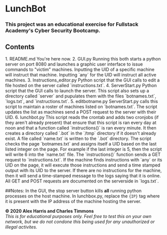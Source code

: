 # LunchBot

<h3>This project was an educational exercise for Fullstack Academy's Cyber Security Bootcamp.</h3>

<h2>Contents</h2>
1. README.md
    You're here now.
2. GUI.py
    Running this both starts a python server on port 8080 and launches a graphic user interface to issue commands to "victim" machines.  Inputting the UID of a specific machine will instruct that machine.  Inputting `any` for the UID will instruct all active machines.
3. Instructions_editor.py
    Python script that the GUI calls to edit a file hosted on the server called `instructions.txt`.
4. ServerStart.py
    Python script that the GUI calls to launch the server.  This script also sets up a directory called `server` and pupulates them with the files `botnames.txt`, `logs.txt`, and `instructions.txt`.
5. editbotname.py
    ServerStart.py calls this script to maintain a roster of machines listed on `botnames.txt`.  The script updates the list as machines send a POST request to the server with their UID.
6. lunchbot.py
    This script reads the crontab and adds two cronjobs (if they aren't already present) that ensure that this script is ran every day at noon and that a function called `instructions()` is ran every minute.  It then creates a directory called `.bot` in the `/tmp` directory if it doesn't already exist.
    A file called `name.txt` is written to the `.bot` directory.  The script checks the page `botnames.txt` and assigns itself a UID based on the last listed integer on the page.  For example if the last integer is 5, then the script will write 6 into the `name.txt` file.
    The `instructions()` function sends a GET request to `instructions.txt`.  If the machine finds instructions with `any` or its UID on the page, it will execute those instructions and send a time stamped output with its UID to the server.  If there are no instructions for the machine, then it will send a time-stamped message to the logs saying that it is online.  All GET and POST requests are documented on the serverside in `logs.txt`.


##Notes:  In the GUI, the stop server button kills <b>all</b> running python processes on the host machine.
          In lunchbox.py, replace the `{IP}` tag where it is present with the IP address of the machine hosting the server.



<b>© 2020 Alex Harris and Charles Timmons</b>
  <br>
  <i>This is for educational purposes only.  Feel free to test this on your own network, but we do not condone this being used for any unauthorized or illegal activites.</i>
